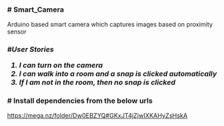 <h3>
# Smart_Camera
</h3>

Arduino based smart camera which captures images based on proximity sensor

<h3>
    <i>
        #User Stories
        <ol>
            <li>
                I can turn on the camera
            </li>
            <li>
                I can walk into a room and a snap is clicked automatically
            </li>
            <li>
                If I am not in the room, then no snap is clicked
            </li>
        </ol>
    </i>

</h3>

<h3> 
# Install dependencies from the below urls
</h3>

https://mega.nz/folder/Dw0EBZYQ#GKxJT4jZjwIXKAHyZsHskA
